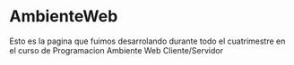 # AmbienteWeb
Esto es la pagina que fuimos desarrolando durante todo el cuatrimestre en el curso de Programacion Ambiente Web Cliente/Servidor
